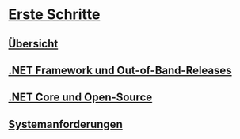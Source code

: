# [Erste Schritte](index.md)
## [Übersicht](overview.md)
## [.NET Framework und Out-of-Band-Releases](the-net-framework-and-out-of-band-releases.md)
## [.NET Core und Open-Source](net-core-and-open-source.md)
## [Systemanforderungen](system-requirements.md)
